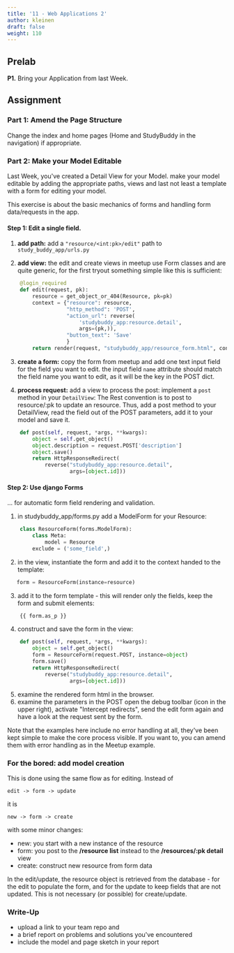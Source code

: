 ```yaml
---
title: '11 - Web Applications 2'
author: kleinen
draft: false
weight: 110
---
```



## Prelab

**P1.**  Bring your Application from last Week.

## Assignment

### Part 1: Amend the Page Structure

Change the index and home pages (Home and StudyBuddy in the navigation) if appropriate. 

### Part 2: Make your Model Editable

Last Week, you've created a Detail View for your Model. 
make your model editable by adding the appropriate paths, views and last not least a template with a form for editing your model.

This exercise is about the basic mechanics of forms and handling form data/requests in the app.

#### Step 1: Edit a single field.

1. **add path:** add a `"resource/<int:pk>/edit"` path to `study_buddy_app/urls.py`
 
2. **add view:** the edit and create views in meetup use Form classes and are quite generic, for the first tryout something simple like this is sufficient:

```python
    @login_required
    def edit(request, pk):
        resource = get_object_or_404(Resource, pk=pk)
        context = {"resource": resource,
                   "http_method": 'POST',
                   "action_url": reverse(
                       'studybuddy_app:resource.detail',
                       args=(pk,)),
                   "button_text": 'Save'
                   }
        return render(request, "studybuddy_app/resource_form.html", context)

```

3. **create a form:** copy the form from meetup and add one text input field for the field you want to edit.
   the input field `name` attribute should match the field name you want to edit, as it will be the key in
   the POST dict.

3. **process request:** add a view to process the post: implement a 
`post` method in your `DetailView`:
The Rest convention is to post to resource/:pk to update an resource. Thus, add a post method to your DetailView, read the field out of the POST parameters, add it to your model and save it.  

```python
    def post(self, request, *args, **kwargs):
        object = self.get_object()
        object.description = request.POST['description']
        object.save()
        return HttpResponseRedirect(
            reverse("studybuddy_app:resource.detail",
                    args=[object.id]))
```

#### Step 2: Use django Forms 
... for automatic form field rendering and validation.

1. in studybuddy_app/forms.py add a ModelForm for your Resource:

```python
    class ResourceForm(forms.ModelForm):
        class Meta:
            model = Resource
        exclude = ('some_field',)
```

2. in the view, instantiate the form and add it to the context handed to the template:

```python
   form = ResourceForm(instance=resource)
```
3. add it to the form template - this will render only the fields, keep the form and submit elements:

```python
    {{ form.as_p }}
```

4. construct and save the form in the view:

```python
    def post(self, request, *args, **kwargs):
        object = self.get_object()
        form = ResourceForm(request.POST, instance=object)
        form.save()
        return HttpResponseRedirect(
            reverse("studybuddy_app:resource.detail",
                    args=[object.id]))
```

5. examine the rendered form html in the browser.
6. examine the parameters in the POST
open the debug toolbar (icon in the upper right), activate "Intercept redirects", send the edit form again and have a look at the request sent by the form.

Note that the examples here include no error handling at all, they've been kept simple to make the core process visible.
If you want to, you can amend them with error handling as in the Meetup example.

### For the bored: add model creation

This is done using the same flow as for editing. Instead of 

    edit -> form -> update
it is

    new -> form -> create

with some minor changes: 
- new: you start with a new instance of the resource
- form: you post to the **/resource list** instead to the **/resources/:pk detail** view
- create: construct new resource from form data

In the edit/update, the resource object is retrieved from the database - for the edit to populate the form, and for the update to
keep fields that are not updated. This is not necessary (or possible) for create/update.
       
### Write-Up

- upload a link to your team repo and
- a brief report on problems and solutions you've encountered
- include the model and page sketch in your report

